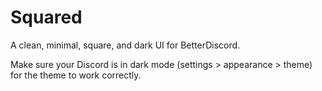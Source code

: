 ﻿# Squared

A clean, minimal, square, and dark UI for BetterDiscord.

Make sure your Discord is in dark mode (settings > appearance > theme) for the theme to work correctly.

